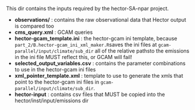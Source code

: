 This dir contains the inputs required by the hector-SA-npar project. 

* **observations/** : contains the raw observational data that Hector output is compared too
* **cms_query.xml** : GCAM queries
* **hector-gcam_template.ini** : the hector-gcam ini template, because `part_2/B.hector-gcam_ini_xml_maker.R`saves the ini files at  `gcam-parallel/input/climate/sub_dir` all of the relative pathsto the emissions in the ini file MUST reflect this, or GCAM will fail!
* **selected_output_variables.csv** : contains the parameter combinations to use in the hector-gcam ini files
* **xml_pointer_template.xml** : template to use to generate the xmls that point to the hector-gcam ini files in  `gcam-parallel/input/climate/sub_dir`.
* **hector-input** : contains csv files that MUST be copied into the hector/inst/input/emissions dir
